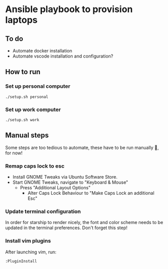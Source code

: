 # Ansible playbook to provision laptops

## To do
* Automate docker installation
* Automate vscode installation and configuration?

## How to run

### Set up personal computer
    ./setup.sh personal

### Set up work computer
    ./setup.sh work

## Manual steps
Some steps are too tedious to automate, these have to be run manually 🥲, for now!

### Remap caps lock to esc
* Install GNOME Tweaks via Ubuntu Software Store.
* Start GNOME Tweaks, navigate to "Keyboard & Mouse"
    * Press "Additional Layout Options"
        * Alter Caps Lock Behaviour to "Make Caps Lock an additional Esc"

### Update terminal configuration
In order for starship to render nicely, the font and color scheme needs to be updated in the
terminal preferences.  Don't forget this step!

### Install vim plugins
After launching vim, run:

    :PluginInstall
